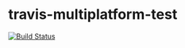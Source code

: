 # travis-multiplatform-test

[![Build Status](https://travis-ci.org/viliusl/travis-multiplatform-test.svg)](https://travis-ci.org/viliusl/travis-multiplatform-test)
